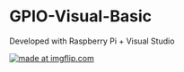 # GPIO-Visual-Basic

Developed with Raspberry Pi + Visual Studio 

<a href="https://imgflip.com/gif/2rk3gx"><img src="https://i.imgflip.com/2rk3gx.gif" title="made at imgflip.com"/></a>
